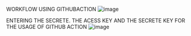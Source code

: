 WORKFLOW USING GITHUBACTION
![image](https://github.com/user-attachments/assets/67861712-6c1d-472e-84aa-e0c49c327cba)

ENTERING THE SECRETE. THE ACESS KEY AND THE SECRETE KEY FOR THE USAGE OF GITHUB ACTION
![image](https://github.com/user-attachments/assets/5ae73f00-bded-40d3-a15c-8b49feb0907a)

